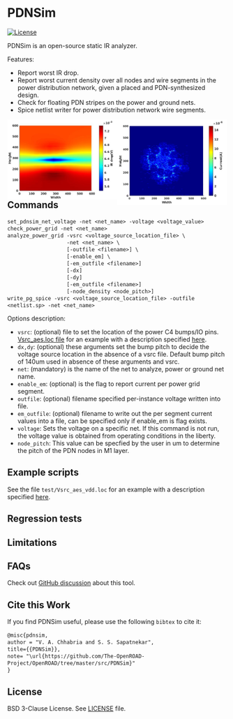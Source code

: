 # PDNSim

[![License](https://img.shields.io/badge/License-BSD%203--Clause-blue.svg)](https://opensource.org/licenses/BSD-3-Clause)

PDNSim is an open-source static IR analyzer.

Features:

-   Report worst IR drop.
-   Report worst current density over all nodes and wire segments in the
    power distribution network, given a placed and PDN-synthesized design.
-   Check for floating PDN stripes on the power and ground nets.
-   Spice netlist writer for power distribution network wire segments.


<img align = "right" width="50%" src="doc/current_map.jpg">
<img align = "right" width="50%" src="doc/IR_map.jpg">

## Commands

```
set_pdnsim_net_voltage -net <net_name> -voltage <voltage_value>
check_power_grid -net <net_name>
analyze_power_grid -vsrc <voltage_source_location_file> \
                   -net <net_name> \
                   [-outfile <filename>] \
                   [-enable_em] \
                   [-em_outfile <filename>]
                   [-dx]
                   [-dy]
                   [-em_outfile <filename>]
                   [-node_density <node_pitch>]
write_pg_spice -vsrc <voltage_source_location_file> -outfile <netlist.sp> -net <net_name>
```

Options description:
- ``vsrc``: (optional) file to set the location of the power C4 bumps/IO pins. [Vsrc_aes.loc file](https://github.com/The-OpenROAD-Project/PDNSim/blob/master/test/aes/Vsrc.loc) for an example with a description specified [here](https://github.com/The-OpenROAD-Project/PDNSim/blob/master/doc/Vsrc_description.md).
- ``dx,dy``: (optional) these arguments set the bump pitch to decide the voltage source location in the absence of a vsrc file. Default bump pitch of 140um used in absence of these arguments and vsrc.
- ``net``: (mandatory) is the name of the net to analyze, power or ground net name.
- ``enable_em``: (optional) is the flag to report current per power grid segment.
- ``outfile``: (optional) filename specified per-instance voltage written into file.
- ``em_outfile``: (optional) filename to write out the per segment current values into a file, can be specified only if enable_em is flag exists.
- ``voltage``: Sets the voltage on a specific net. If this command is not run, the voltage value is obtained from operating conditions in the liberty.
- ``node_pitch``: This value can be specfied by the user in um to determine the pitch of the PDN nodes in M1 layer.

## Example scripts

See the file `test/Vsrc_aes_vdd.loc` for an example
with a description specified [here](doc/Vsrc_description.md).

## Regression tests

## Limitations

## FAQs

Check out [GitHub discussion](https://github.com/The-OpenROAD-Project/OpenROAD/discussions/categories/q-a?discussions_q=category%3AQ%26A+psm+in%3Atitle)
about this tool.


## Cite this Work

If you find PDNSim useful, please use the following `bibtex` to cite it:

```
@misc{pdnsim,
author = "V. A. Chhabria and S. S. Sapatnekar",
title={{PDNSim}},
note= "\url{https://github.com/The-OpenROAD-Project/OpenROAD/tree/master/src/PDNSim}"
}
```

## License

BSD 3-Clause License. See [LICENSE](LICENSE) file.
